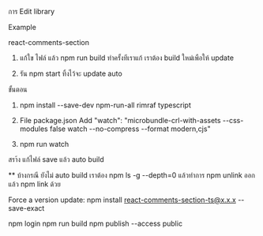 การ Edit library

Example 

react-comments-section

1. แก้ใข ไฟล์ แล้ว npm run build  ทำครั้งทีเราแก้ เราต้อง build ใหม่เพือให้ update

  2. รัน npm start ทิ้งไว้จะ update auto


ขั้นตอน 
1. npm install --save-dev npm-run-all rimraf typescript
  2. File package.json 
      Add "watch": "microbundle-crl-with-assets --css-modules false watch --no-compress --format modern,cjs"

  3. npm run watch 

 สรา้ง แก้ไฟล์  save แล้ว  auto build 

** บ้างกรณี ยังไม่ auto build เราต้อง npm ls -g --depth=0 แล้วทำการ npm unlink ออก แล้ว npm link ด้วย


Force a version update:
npm install react-comments-section-ts@x.x.x --save-exact



npm login
npm run build
npm publish --access public